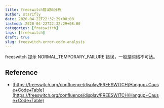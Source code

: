 ```yaml
---
title: freeswitch错误码分析
author: starifly
date: 2020-04-22T22:32:29+08:00
lastmod: 2020-04-22T22:32:29+08:00
categories: [freeswitch]
tags: [freeswitch]
draft: true
slug: freeswitch-error-code-analysis
---
```


freeswitch 提示 NORMAL_TEMPORARY_FAILURE 错误，一般是网络不可达。

## Reference

- [https://freeswitch.org/confluence/display/FREESWITCH/Hangup+Cause+Code+Table](https://freeswitch.org/confluence/display/FREESWITCH/Hangup+Cause+Code+Table)
